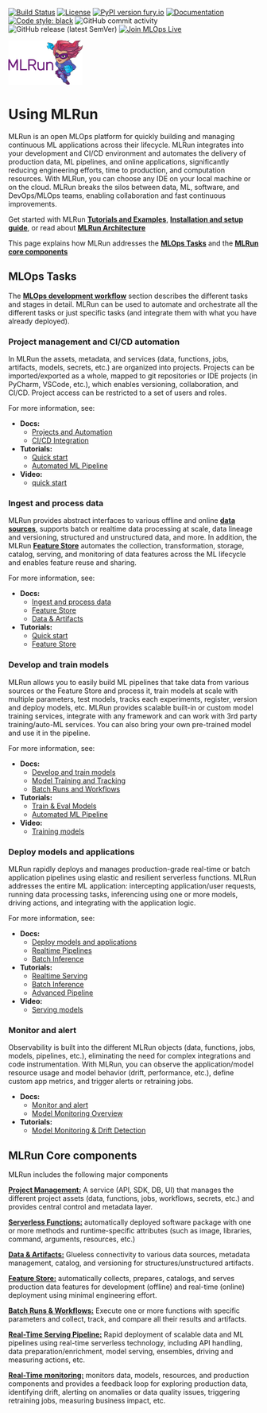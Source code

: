 <a id="top"></a>
[![Build Status](https://github.com/mlrun/mlrun/workflows/CI/badge.svg)](https://github.com/mlrun/mlrun/actions)
[![License](https://img.shields.io/badge/License-Apache%202.0-blue.svg)](https://opensource.org/licenses/Apache-2.0)
[![PyPI version fury.io](https://badge.fury.io/py/mlrun.svg)](https://pypi.python.org/pypi/mlrun/)
[![Documentation](https://readthedocs.org/projects/mlrun/badge/?version=latest)](https://mlrun.readthedocs.io/en/latest/?badge=latest)
[![Code style: black](https://img.shields.io/badge/code%20style-black-000000.svg)](https://github.com/psf/black)
![GitHub commit activity](https://img.shields.io/github/commit-activity/w/mlrun/mlrun)
![GitHub release (latest SemVer)](https://img.shields.io/github/v/release/mlrun/mlrun?sort=semver)
[![Join MLOps Live](https://img.shields.io/badge/slack-join_chat-white.svg?logo=slack&style=social)](mlopslive.slack.com)

<p align="left"><img src="docs/_static/images/MLRun-logo.png" alt="MLRun logo" width="150"/></p>

# Using MLRun 

MLRun is an open MLOps platform for quickly building and managing continuous ML applications across their lifecycle. MLRun integrates into your development and CI/CD environment and automates the delivery of production data, ML pipelines, and online applications, significantly reducing engineering efforts, time to production, and computation resources.
With MLRun, you can choose any IDE on your local machine or on the cloud. MLRun breaks the silos between data, ML, software, and DevOps/MLOps teams, enabling collaboration and fast continuous improvements.

Get started with MLRun [**Tutorials and Examples**](https://docs.mlrun.org/en/latest/tutorial/index.html), [**Installation and setup guide**](https://docs.mlrun.org/en/latest/install.html), or read about [**MLRun Architecture**](https://docs.mlrun.org/en/latest/architecture.html)

This page explains how MLRun addresses the [**MLOps Tasks**](#mlops-tasks) and the [**MLRun core components**](#core-components)

<a id="mlops-tasks"></a>
## MLOps Tasks

The [**MLOps development workflow**](https://docs.mlrun.org/en/latest/mlops-dev-flow.html) section describes the different tasks and stages in detail.
MLRun can be used to automate and orchestrate all the different tasks or just specific tasks (and integrate them with what you have already deployed).

### Project management and CI/CD automation

In MLRun the assets, metadata, and services (data, functions, jobs, artifacts, models, secrets, etc.) are organized into projects.
Projects can be imported/exported as a whole, mapped to git repositories or IDE projects (in PyCharm, VSCode, etc.), which enables versioning, collaboration, and CI/CD. 
Project access can be restricted to a set of users and roles.

For more information, see:

- **Docs:**
   - [Projects and Automation](https://docs.mlrun.org/en/latest/projects/project.html)
   - [CI/CD Integration](https://docs.mlrun.org/en/latest/projects/ci-integration.html)
- **Tutorials:**
   - [Quick start](https://docs.mlrun.org/en/latest/tutorial/01-mlrun-basics.html)
   - [Automated ML Pipeline](https://docs.mlrun.org/en/latest/tutorial/04-pipeline.html)
- **Video:**
   - [quick start](https://youtu.be/xI8KVGLlj7Q)

### Ingest and process data

MLRun provides abstract interfaces to various offline and online [**data sources**](https://docs.mlrun.org/en/latest/concepts/data-feature-store.html), supports batch or realtime data processing at scale, data lineage and versioning, structured and unstructured data, and more. 
In addition, the MLRun [**Feature Store**](https://docs.mlrun.org/en/latest/feature-store/feature-store.html) automates the collection, transformation, storage, catalog, serving, and monitoring of data features across the ML lifecycle and enables feature reuse and sharing.

For more information, see:

- **Docs:**
   - [Ingest and process data](https://docs.mlrun.org/en/latest/data-prep/index.html)
   - [Feature Store](https://docs.mlrun.org/en/latest/feature-store/feature-store.html)
   - [Data & Artifacts](https://docs.mlrun.org/en/latest/concepts/data-feature-store.html)
- **Tutorials:**
   - [Quick start](https://docs.mlrun.org/en/latest/tutorial/01-mlrun-basics.html)
   - [Feature Store](https://docs.mlrun.org/en/latest/feature-store/basic-demo.html)

### Develop and train models

MLRun allows you to easily build ML pipelines that take data from various sources or the Feature Store and process it, train models at scale with multiple parameters, test models, tracks each experiments, register, version and deploy models, etc. MLRun provides scalable built-in or custom model training services, integrate with any framework and can work with 3rd party training/auto-ML services. You can also bring your own pre-trained model and use it in the pipeline.

For more information, see:

- **Docs:**
   - [Develop and train models](https://docs.mlrun.org/en/latest/development/index.html)
   - [Model Training and Tracking](https://docs.mlrun.org/en/latest/development/model-training-tracking.html)
   - [Batch Runs and Workflows](https://docs.mlrun.org/en/latest/concepts/runs-workflows.html)
- **Tutorials:**
   - [Train & Eval Models](https://docs.mlrun.org/en/latest/tutorial/02-model-training.html)
   - [Automated ML Pipeline](https://docs.mlrun.org/en/latest/tutorial/04-pipeline.html)
- **Video:**
   - [Training models](https://youtu.be/bZgBsmLMdQo)

### Deploy models and applications

MLRun rapidly deploys and manages production-grade real-time or batch application pipelines using elastic and resilient serverless functions. MLRun addresses the entire ML application: intercepting application/user requests, running data processing tasks, inferencing using one or more models, driving actions, and integrating with the application logic.

For more information, see:

- **Docs:**
   - [Deploy models and applications](https://docs.mlrun.org/en/latest/deployment/index.html)
   - [Realtime Pipelines](https://docs.mlrun.org/en/latest/serving/serving-graph.html)
   - [Batch Inference](https://docs.mlrun.org/en/latest/concepts/TBD.html)
- **Tutorials:**
   - [Realtime Serving](https://docs.mlrun.org/en/latest/tutorial/03-model-serving.html)
   - [Batch Inference](https://docs.mlrun.org/en/latest/tutorial/07-batch-infer.html)
   - [Advanced Pipeline](https://docs.mlrun.org/en/latest/tutorial/07-batch-infer.html)
- **Video:**
   - [Serving models](https://youtu.be/OUjOus4dZfw)

### Monitor and alert

Observability is built into the different MLRun objects (data, functions, jobs, models, pipelines, etc.), eliminating the need for complex integrations and code instrumentation. With MLRun, you can observe the application/model resource usage and model behavior (drift, performance, etc.), define custom app metrics, and trigger alerts or retraining jobs.

- **Docs:**
   - [Monitor and alert](https://docs.mlrun.org/en/latest/monitoring/index.html)
   - [Model Monitoring Overview](https://docs.mlrun.org/en/latest/monitoring/model-monitoring-deployment.html)
- **Tutorials:**
   - [Model Monitoring & Drift Detection](https://docs.mlrun.org/en/latest/tutorial/05-model-monitoring.html)


<a id="core-components"></a>
## MLRun Core components

MLRun includes the following major components

[**Project Management:**](https://docs.mlrun.org/en/latest/projects/project.html) A service (API, SDK, DB, UI) that manages the different project assets (data, functions, jobs, workflows, secrets, etc.) and provides central control and metadata layer.  

[**Serverless Functions:**](https://docs.mlrun.org/en/latest/runtimes/functions.html) automatically deployed software package with one or more methods and runtime-specific attributes (such as image, libraries, command, arguments, resources, etc.)

[**Data & Artifacts:**](https://docs.mlrun.org/en/latest/concepts/data-feature-store.html) Glueless connectivity to various data sources, metadata management, catalog, and versioning for structures/unstructured artifacts.

[**Feature Store:**](https://docs.mlrun.org/en/latest/feature-store/feature-store.html) automatically collects, prepares, catalogs, and serves production data features for development (offline) and real-time (online) deployment using minimal engineering effort.

[**Batch Runs & Workflows:**](https://docs.mlrun.org/en/latest/concepts/runs-workflows.html) Execute one or more functions with specific parameters and collect, track, and compare all their results and artifacts.

[**Real-Time Serving Pipeline:**](https://docs.mlrun.org/en/latest/serving/serving-graph.html) Rapid deployment of scalable data and ML pipelines using real-time serverless technology, including API handling, data preparation/enrichment, model serving, ensembles, driving and measuring actions, etc.

[**Real-Time monitoring:**](https://docs.mlrun.org/en/latest/monitoring/index.html) monitors data, models, resources, and production components and provides a feedback loop for exploring production data, identifying drift, alerting on anomalies or data quality issues, triggering retraining jobs, measuring business impact, etc.
